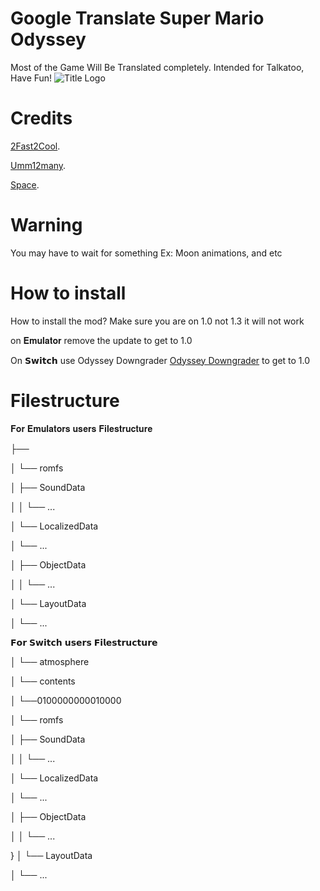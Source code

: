 # Google Translate Super Mario Odyssey
Most of the Game Will Be Translated completely.
Intended for Talkatoo, Have Fun!
![Title Logo](https://github.com/user-attachments/assets/22c8a3fa-a31c-43c1-856d-bd67ccc92c1c)
# Credits
 [2Fast2Cool](https://github.com/2Fast2Cool/).

[Umm12many](https://github.com/Umm12many/).

[Space](https://github.com/wiz-rd/).

# Warning
You may have to wait for something
Ex: Moon animations, and etc

# How to install
How to install the mod?
Make sure you are on 1.0 not 1.3 it will not work

on 𝐄𝐦𝐮𝐥𝐚𝐭𝐨𝐫 remove the update to get to 1.0
 
On 𝗦𝘄𝗶𝘁𝗰𝗵 use Odyssey Downgrader [Odyssey Downgrader](https://github.com/Istador/odyssey-downgrade/releases/) to get to 1.0

# Filestructure


𝐅𝐨𝐫 𝐄𝐦𝐮𝐥𝐚𝐭𝐨𝐫𝐬 𝐮𝐬𝐞𝐫𝐬 𝐅𝐢𝐥𝐞𝐬𝐭𝐫𝐮𝐜𝐭𝐮𝐫𝐞

├── <folder-name>

│   └── romfs

│       ├── SoundData

│       │   └── ...

│       └── LocalizedData

│           └── ...

│       ├── ObjectData

│       │   └── ...


│       └── LayoutData

│           └── ...

𝗙𝗼𝗿 𝗦𝘄𝗶𝘁𝗰𝗵  𝘂𝘀𝗲𝗿𝘀 𝗙𝗶𝗹𝗲𝘀𝘁𝗿𝘂𝗰𝘁𝘂𝗿𝗲

│   └── atmosphere

│   └── contents

│   └──0100000000010000

│   └── romfs

│       ├── SoundData

│       │   └── ...

│       └── LocalizedData

│           └── ...

│       ├── ObjectData

│       │   └── ...

}
│       └── LayoutData

│           └── ...
